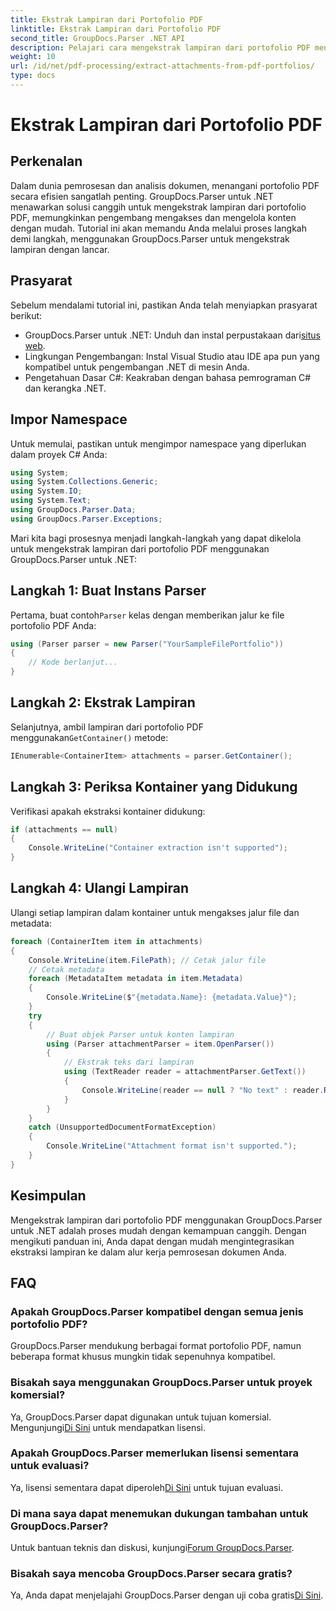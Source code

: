 ```yaml
---
title: Ekstrak Lampiran dari Portofolio PDF
linktitle: Ekstrak Lampiran dari Portofolio PDF
second_title: GroupDocs.Parser .NET API
description: Pelajari cara mengekstrak lampiran dari portofolio PDF menggunakan GroupDocs.Parser untuk .NET dalam tutorial komprehensif ini.
weight: 10
url: /id/net/pdf-processing/extract-attachments-from-pdf-portfolios/
type: docs
---
```

# Ekstrak Lampiran dari Portofolio PDF

## Perkenalan
Dalam dunia pemrosesan dan analisis dokumen, menangani portofolio PDF secara efisien sangatlah penting. GroupDocs.Parser untuk .NET menawarkan solusi canggih untuk mengekstrak lampiran dari portofolio PDF, memungkinkan pengembang mengakses dan mengelola konten dengan mudah. Tutorial ini akan memandu Anda melalui proses langkah demi langkah, menggunakan GroupDocs.Parser untuk mengekstrak lampiran dengan lancar.
## Prasyarat
Sebelum mendalami tutorial ini, pastikan Anda telah menyiapkan prasyarat berikut:
-  GroupDocs.Parser untuk .NET: Unduh dan instal perpustakaan dari[situs web](https://releases.groupdocs.com/parser/net/).
- Lingkungan Pengembangan: Instal Visual Studio atau IDE apa pun yang kompatibel untuk pengembangan .NET di mesin Anda.
- Pengetahuan Dasar C#: Keakraban dengan bahasa pemrograman C# dan kerangka .NET.

## Impor Namespace
Untuk memulai, pastikan untuk mengimpor namespace yang diperlukan dalam proyek C# Anda:
```csharp
using System;
using System.Collections.Generic;
using System.IO;
using System.Text;
using GroupDocs.Parser.Data;
using GroupDocs.Parser.Exceptions;
```
Mari kita bagi prosesnya menjadi langkah-langkah yang dapat dikelola untuk mengekstrak lampiran dari portofolio PDF menggunakan GroupDocs.Parser untuk .NET:
## Langkah 1: Buat Instans Parser
 Pertama, buat contoh`Parser` kelas dengan memberikan jalur ke file portofolio PDF Anda:
```csharp
using (Parser parser = new Parser("YourSampleFilePortfolio"))
{
    // Kode berlanjut...
}
```
## Langkah 2: Ekstrak Lampiran
 Selanjutnya, ambil lampiran dari portofolio PDF menggunakan`GetContainer()` metode:
```csharp
IEnumerable<ContainerItem> attachments = parser.GetContainer();
```
## Langkah 3: Periksa Kontainer yang Didukung
Verifikasi apakah ekstraksi kontainer didukung:
```csharp
if (attachments == null)
{
    Console.WriteLine("Container extraction isn't supported");
}
```
## Langkah 4: Ulangi Lampiran
Ulangi setiap lampiran dalam kontainer untuk mengakses jalur file dan metadata:
```csharp
foreach (ContainerItem item in attachments)
{
    Console.WriteLine(item.FilePath); // Cetak jalur file
    // Cetak metadata
    foreach (MetadataItem metadata in item.Metadata)
    {
        Console.WriteLine($"{metadata.Name}: {metadata.Value}");
    }
    try
    {
        // Buat objek Parser untuk konten lampiran
        using (Parser attachmentParser = item.OpenParser())
        {
            // Ekstrak teks dari lampiran
            using (TextReader reader = attachmentParser.GetText())
            {
                Console.WriteLine(reader == null ? "No text" : reader.ReadToEnd());
            }
        }
    }
    catch (UnsupportedDocumentFormatException)
    {
        Console.WriteLine("Attachment format isn't supported.");
    }
}
```

## Kesimpulan
Mengekstrak lampiran dari portofolio PDF menggunakan GroupDocs.Parser untuk .NET adalah proses mudah dengan kemampuan canggih. Dengan mengikuti panduan ini, Anda dapat dengan mudah mengintegrasikan ekstraksi lampiran ke dalam alur kerja pemrosesan dokumen Anda.

## FAQ
### Apakah GroupDocs.Parser kompatibel dengan semua jenis portofolio PDF?
GroupDocs.Parser mendukung berbagai format portofolio PDF, namun beberapa format khusus mungkin tidak sepenuhnya kompatibel.
### Bisakah saya menggunakan GroupDocs.Parser untuk proyek komersial?
 Ya, GroupDocs.Parser dapat digunakan untuk tujuan komersial. Mengunjungi[Di Sini](https://purchase.groupdocs.com/buy) untuk mendapatkan lisensi.
### Apakah GroupDocs.Parser memerlukan lisensi sementara untuk evaluasi?
Ya, lisensi sementara dapat diperoleh[Di Sini](https://purchase.groupdocs.com/temporary-license/) untuk tujuan evaluasi.
### Di mana saya dapat menemukan dukungan tambahan untuk GroupDocs.Parser?
 Untuk bantuan teknis dan diskusi, kunjungi[Forum GroupDocs.Parser](https://forum.groupdocs.com/c/parser/17).
### Bisakah saya mencoba GroupDocs.Parser secara gratis?
 Ya, Anda dapat menjelajahi GroupDocs.Parser dengan uji coba gratis[Di Sini](https://releases.groupdocs.com/).